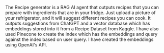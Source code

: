 The Recipe generator is a RAG AI agent that outputs recipes that you can prepare with ingredients that are in your fridge. Just upload a picture of your refrigerator, and it will suggest different recipes you can cook.
It outputs suggestions from ChatGPT and a vector database which has embeddings stored into it from a Recipe Dataset from Kaggle. I have also used Pinecone to create the index which has the embeddings and query against
the index based on user query. I have created the embeddings using OpenAI's API.
